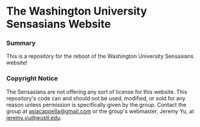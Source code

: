 # The Washington University Sensasians Website

### Summary 

This is a repository for the reboot of the Washington University Sensasians website! 


### Copyright Notice 

The Sensasians are not offering any sort of license for this website. This repository's code can and should not be used, modified, or sold for any reason unless permission is specifically given by the group. Contact the group at [asiacappella@gmail.com](mailto:asiacappella@gmail.com) or the group's webmaster, Jeremy Yu, at [jeremy.yu@wustl.edu](mailto:jeremy.yu@wustl.edu).
